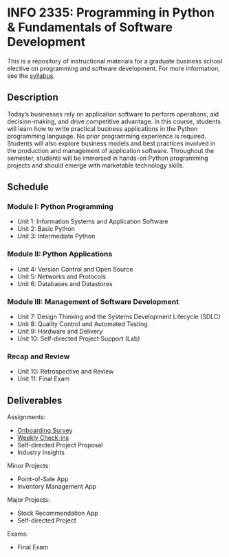 # INFO 2335: Programming in Python & Fundamentals of Software Development

This is a repository of instructional materials for a graduate business school elective on programming and software development. For more information, see the [syllabus](/syllabus-20180515.pdf).

## Description

Today’s businesses rely on application software to perform operations, aid decision-making, and drive competitive advantage. In this course, students will learn how to write practical business applications in the Python programming language. No prior programming experience is required. Students will also explore business models and best practices involved in the production and management of application software. Throughout the semester, students will be immersed in hands-on Python programming projects and should emerge with marketable technology skills.

## Schedule

### Module I: Python Programming

  + Unit 1: Information Systems and Application Software
  + Unit 2: Basic Python
  + Unit 3: Intermediate Python

### Module II: Python Applications

  + Unit 4: Version Control and Open Source
  + Unit 5: Networks and Protocols
  + Unit 6: Databases and Datastores

### Module III: Management of Software Development

  + Unit 7: Design Thinking and the Systems Development Lifecycle (SDLC)
  + Unit 8: Quality Control and Automated Testing
  + Unit 9: Hardware and Delivery
  + Unit 10: Self-directed Project Support (Lab)

### Recap and Review

  + Unit 10: Retrospective and Review
  + Unit 11: Final Exam

## Deliverables

Assignments:

  + [Onboarding Survey](https://goo.gl/forms/UhXUqDUVE0pgeQlK2)
  + [Weekly Check-ins](https://goo.gl/forms/6MiFYOcwBdDulp763)
  + Self-directed Project Proposal
  + Industry Insights

Minor Projects:

  + Point-of-Sale App
  + Inventory Management App

Major Projects:

  + Stock Recommendation App
  + Self-directed Project

Exams:

  + Final Exam

